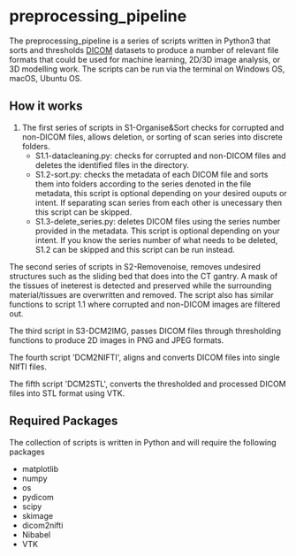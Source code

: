 # preprocessing_pipeline

The preprocessing_pipeline is a series of scripts written in Python3 that sorts and thresholds [DICOM](https://www.dicomstandard.org/about/) datasets to produce a number of relevant file formats that could be used for machine learning, 2D/3D image analysis, or 3D modelling work. The scripts can be run via the terminal on Windows OS, macOS, Ubuntu OS.

## How it works
1) The first series of scripts in S1-Organise&Sort checks for corrupted and non-DICOM files, allows deletion, or sorting of scan series into discrete folders.
    - S1.1-datacleaning.py: checks for corrupted and non-DICOM files and deletes the identified files in the directory.
    - S1.2-sort.py: checks the metadata of each DICOM file and sorts them into folders according to the series denoted in the file metadata, this script is optional    depending on your desired ouputs or intent. If separating scan series from each other is unecessary then this script can be skipped.
    - S1.3-delete_series.py: deletes DICOM files using the series number provided in the metadata. This script is optional depending on your intent. If you know the series number of what needs to be deleted, S1.2 can be skipped and this script can be run instead. 

The second series of scripts in S2-Removenoise, removes undesired structures such as the sliding bed that does into the CT gantry. A mask of the tissues of ineterest is detected and preserved while the surrounding material/tissues are overwritten and removed. The script also has similar functions to script 1.1 where corrupted and non-DICOM images are filtered out.

The third script in S3-DCM2IMG, passes DICOM files through thresholding functions to produce 2D images in PNG and JPEG formats.

The fourth script 'DCM2NIFTI', aligns and converts DICOM files into single NIfTI files.

The fifth script 'DCM2STL', converts the thresholded and processed DICOM files into STL format using VTK.



## Required Packages
The collection of scripts is written in Python and will require the following packages
- matplotlib
- numpy
- os
- pydicom
- scipy
- skimage
- dicom2nifti
- Nibabel
- VTK
